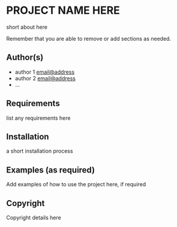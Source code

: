 # PROJECT NAME HERE

short about here

Remember that you are able to remove or add sections as needed.

## Author(s)

- author 1 <email@address>
- author 2 <email@address>
- ...

## Requirements

list any requirements here

## Installation

a short installation process

## Examples (as required)

Add examples of how to use the project here, if required

## Copyright

Copyright details here
